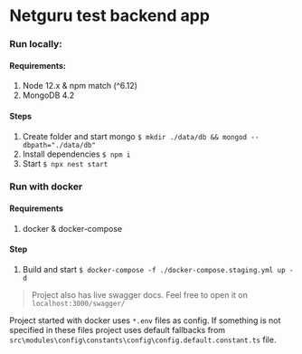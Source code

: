 # Netguru test backend app

### Run locally:

#### Requirements:

1. Node 12.x & npm match (^6.12)
2. MongoDB 4.2

#### Steps

1. Create folder and start mongo `$ mkdir ./data/db && mongod --dbpath="./data/db"`
2. Install dependencies `$ npm i`
3. Start `$ npx nest start`

### Run with docker

#### Requirements

1. docker & docker-compose

#### Step

1. Build and start `$ docker-compose -f ./docker-compose.staging.yml up -d`

> Project also has live swagger docs. Feel free to open it on `localhost:3000/swagger/`

Project started with docker uses `*.env` files as config. If something is not specified in these files project uses default fallbacks from `src\modules\config\constants\config\config.default.constant.ts` file.
